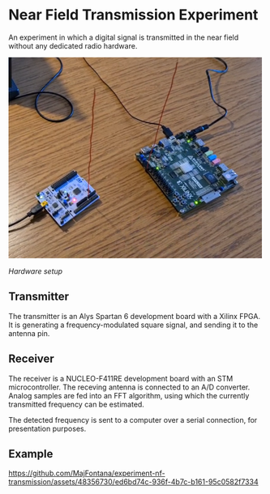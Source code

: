 # Near Field Transmission Experiment

An experiment in which a digital signal is transmitted in the near field without any dedicated radio hardware.

<img alt="Hardware setup" src="docs/images/hardware-setup.png" width="500">

*Hardware setup*

## Transmitter

The transmitter is an Alys Spartan 6 development board with a Xilinx FPGA. It is generating a frequency-modulated square signal, and sending it to the antenna pin.

## Receiver

The receiver is a NUCLEO-F411RE development board with an STM microcontroller. The receving antenna is connected to an A/D converter. Analog samples are fed into an FFT algorithm, using which the currently transmitted frequency can be estimated.

The detected frequency is sent to a computer over a serial connection, for presentation purposes.

## Example

https://github.com/MajFontana/experiment-nf-transmission/assets/48356730/ed6bd74c-936f-4b7c-b161-95c0582f7334

